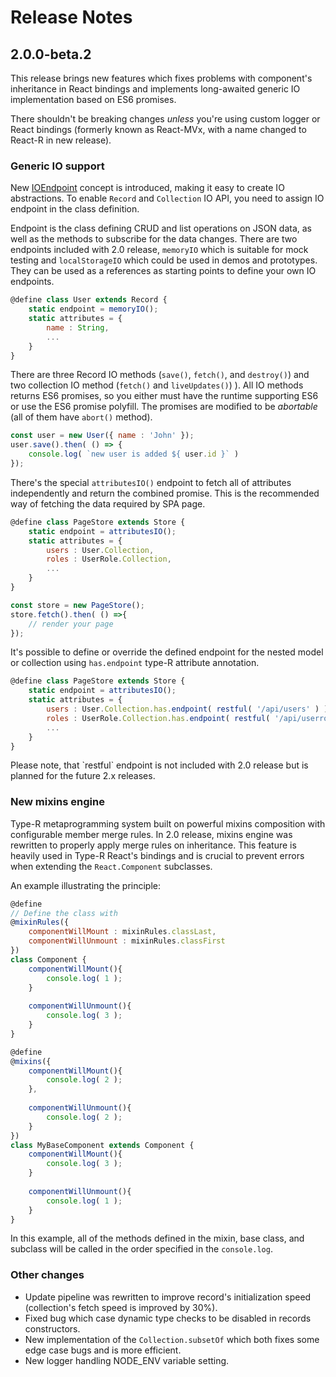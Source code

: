 # Release Notes

## 2.0.0-beta.2

This release brings new features which fixes problems with component's inheritance in React bindings and implements long-awaited generic IO implementation based on ES6 promises.

There shouldn't be breaking changes _unless_ you're using custom logger or React bindings (formerly known as React-MVx, with a name changed to React-R in new release).

### Generic IO support

New [IOEndpoint]() concept is introduced, making it easy to create IO abstractions. To enable `Record` and `Collection` IO API, you need to assign IO endpoint in the class definition.

Endpoint is the class defining CRUD and list operations on JSON data, as well as the methods to subscribe for the data changes. There are two endpoints included with 2.0 release, `memoryIO` which is suitable for mock testing and `localStorageIO` which could be used in demos and prototypes. They can be used as a references as starting points to define your own IO endpoints.

```javascript
@define class User extends Record {
    static endpoint = memoryIO();
    static attributes = {
        name : String,
        ...
    }
}
```

There are three Record IO methods (`save()`, `fetch()`, and `destroy()`) and two collection IO method (`fetch()` and `liveUpdates()`) ). All IO methods returns ES6 promises, so you either must have the runtime supporting ES6 or use the ES6 promise polyfill. The promises are modified to be _abortable_ (all of them have `abort()` method).

```javascript
const user = new User({ name : 'John' });
user.save().then( () => {
    console.log( `new user is added ${ user.id }` )
});
```

There's the special `attributesIO()` endpoint to fetch all of attributes independently and return the combined promise. This is the recommended way of fetching the data required by SPA page.

```javascript
@define class PageStore extends Store {
    static endpoint = attributesIO();
    static attributes = {
        users : User.Collection,
        roles : UserRole.Collection,
        ...
    }
}

const store = new PageStore();
store.fetch().then( () =>{
    // render your page
});
```

It's possible to define or override the defined endpoint for the nested model or collection using `has.endpoint` type-R attribute annotation.

```javascript
@define class PageStore extends Store {
    static endpoint = attributesIO();
    static attributes = {
        users : User.Collection.has.endpoint( restful( '/api/users' ) ),
        roles : UserRole.Collection.has.endpoint( restful( '/api/userroles' ) ),
        ...
    }
}
```

<aside class="notice">
Please note, that `restful` endpoint is not included with 2.0 release but is planned for the future 2.x releases.
</aside>

### New mixins engine

Type-R metaprogramming system built on powerful mixins composition with configurable member merge rules. In 2.0 release, mixins engine was rewritten to properly apply merge rules on inheritance. This feature is heavily used in Type-R React's bindings and is crucial to prevent errors when extending the `React.Component` subclasses.

An example illustrating the principle:

```javascript
@define
// Define the class with 
@mixinRules({
    componentWillMount : mixinRules.classLast,
    componentWillUnmount : mixinRules.classFirst
})
class Component {
    componentWillMount(){
        console.log( 1 );
    }
    
    componentWillUnmount(){
        console.log( 3 );
    }
}

@define
@mixins({
    componentWillMount(){
        console.log( 2 );
    },
    
    componentWillUnmount(){
        console.log( 2 );
    }
})
class MyBaseComponent extends Component {
    componentWillMount(){
        console.log( 3 );
    }
    
    componentWillUnmount(){
        console.log( 1 );
    }
}
```

In this example, all of the methods defined in the mixin, base class, and subclass will be called in the order specified in the `console.log`.

### Other changes

- Update pipeline was rewritten to improve record's initialization speed (collection's fetch speed is improved by 30%).
- Fixed bug which case dynamic type checks to be disabled in records constructors.
- New implementation of the `Collection.subsetOf` which both fixes some edge case bugs and is more efficient.
- New logger handling NODE_ENV variable setting.
